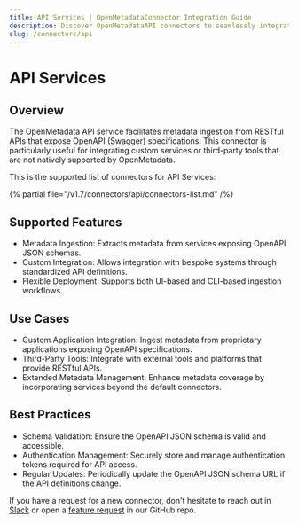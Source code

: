 ```yaml
---
title: API Services | OpenMetadataConnector Integration Guide
description: Discover OpenMetadataAPI connectors to seamlessly integrate your data sources. Complete documentation, setup guides, and examples for all supported APIs.
slug: /connectors/api
---
```


# API Services

## Overview

The OpenMetadata API service facilitates metadata ingestion from RESTful APIs that expose OpenAPI (Swagger) specifications. This connector is particularly useful for integrating custom services or third-party tools that are not natively supported by OpenMetadata.

This is the supported list of connectors for API Services:

{% partial file="/v1.7/connectors/api/connectors-list.md" /%}

## Supported Features

-  Metadata Ingestion: Extracts metadata from services exposing OpenAPI JSON schemas.
-  Custom Integration: Allows integration with bespoke systems through standardized API definitions. 
-  Flexible Deployment: Supports both UI-based and CLI-based ingestion workflows.

## Use Cases

- Custom Application Integration: Ingest metadata from proprietary applications exposing OpenAPI specifications.  
- Third-Party Tools: Integrate with external tools and platforms that provide RESTful APIs.  
- Extended Metadata Management: Enhance metadata coverage by incorporating services beyond the default connectors.  

## Best Practices

- Schema Validation: Ensure the OpenAPI JSON schema is valid and accessible.  
- Authentication Management: Securely store and manage authentication tokens required for API access.  
- Regular Updates: Periodically update the OpenAPI JSON schema URL if the API definitions change.

If you have a request for a new connector, don't hesitate to reach out in [Slack](https://slack.open-metadata.org/) or
open a [feature request](https://github.com/open-metadata/OpenMetadata/issues/new/choose) in our GitHub repo.
